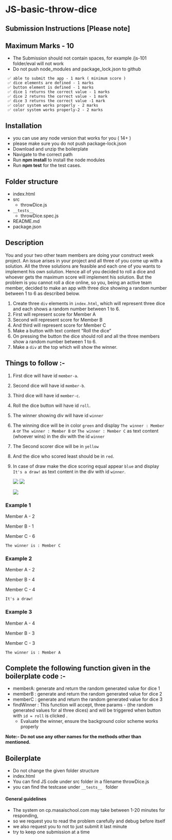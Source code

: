 # JS-basic-throw-dice

## Submission Instructions [Please note]

## Maximum Marks - 10

- The Submission should not contain spaces, for example /js-101 folder/eval will not work
- Do not push node_modules and package_lock.json to github

```
 ✅ able to submit the app - 1 mark ( minimum score )
 ✅ dice elements are defined - 1 marks
 ✅ button element is defined - 1 marks
 ✅ dice 1 returns the correct value - 1 marks
 ✅ dice 2 returns the correct value - 1 mark
 ✅ dice 3 returns the correct value -1 mark
 ✅ color system works properly - 2 marks
 ✅ color system works properly-2 - 2 marks
```

## Installation

- you can use any node version that works for you ( 14+ )
- please make sure you do not push package-lock.json
- Download and unzip the boilerplate
- Navigate to the correct path
- Run **npm install** to install the node modules
- Run **npm test** for the test cases.

## Folder structure

- index.html
- src
  - throwDice.js
- `__tests__`
  - throwDice.spec.js
- README.md
- package.json

## Description

You and your two other team members are doing your construct week project. An issue arises in your project and all three of you come up with a solution. All the three solutions are feasible and each one of you wants to implement his own solution. Hence all of you decided to roll a dice and whoever gets the maximum score will implement his solution. But the problem is you cannot roll a dice online, so you, being an active team member, decided to make an app with three dice showing a random number between 1 to 6 as described below.

1.  Create three `div` elements in `index.html`, which will represent three dice and each shows a random number between 1 to 6.
2.  First will represent score for Member A
3.  Second will represent score for Member B
4.  And third will represent score for Member C
5.  Make a button with text content “Roll the dice”
6.  On pressing the button the dice should roll and all the three members show a random number between 1 to 6.
7.  Make a `div` at the top which will show the winner.

## Things to follow :-

1.  First dice will have id `member-a`.
2.  Second dice will have id `member-b`.
3.  Third dice will have id `member-c`.
4.  Roll the dice button will have id `roll`.
5.  The winner showing div will have id `winner`
6.  The winning dice will be in color `green` and display `The winner : Member A` or `The winner : Member B` or `The winner : Member C` as text content (whoever wins) in the div with the id `winner`
7.  The Second scorer dice will be in `yellow`
8.  And the dice who scored least should be in `red`.
9.  In case of draw make the dice scoring equal appear `blue` and display `It's a draw!` as text content in the div with id `winner`.

    ![](https://i.imgur.com/ew9fDOv.png)
    ![](https://i.imgur.com/OMijoKV.png)
    
     ![](https://i.imgur.com/ICRsMK4.png)

### Example 1

Member A - 2

Member B - 1

Member C - 6

`The winner is : Member C `

### Example 2

Member A - 2

Member B - 4

Member C - 4

`It's a draw! `

### Example 3

Member A - 4

Member B - 3

Member C - 3

`The winner is : Member A`

## Complete the following function given in the boilerplate code :-

- memberA: generate and return the random generated value for dice 1
- memberB : generate and return the random generated value for dice 2
- memberC : generate and return the random generated value for dice 3
- findWinner : This function will accept, three params - (the random generated values for al three dices) and will be triggered when button with `id = roll` is clicked .
  - Evaluate the winner, ensure the background color scheme works properly

**Note:- Do not use any other names for the methods other than mentioned.**

####

## Boilerplate

- Do not change the given folder structure
- index.html
- You can find JS code under src folder in a filename throwDice.js
- you can find the testcase under `__tests__ ` folder

#### General guidelines

- The system on cp.masaischool.com may take between 1-20 minutes for responding,
- so we request you to read the problem carefully and debug before itself
- we also request you to not to just submit it last minute
- try to keep one submission at a time
